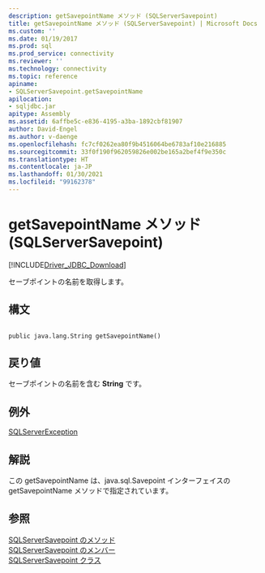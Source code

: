 ```yaml
---
description: getSavepointName メソッド (SQLServerSavepoint)
title: getSavepointName メソッド (SQLServerSavepoint) | Microsoft Docs
ms.custom: ''
ms.date: 01/19/2017
ms.prod: sql
ms.prod_service: connectivity
ms.reviewer: ''
ms.technology: connectivity
ms.topic: reference
apiname:
- SQLServerSavepoint.getSavepointName
apilocation:
- sqljdbc.jar
apitype: Assembly
ms.assetid: 6affbe5c-e836-4195-a3ba-1892cbf81907
author: David-Engel
ms.author: v-daenge
ms.openlocfilehash: fc7cf0262ea80f9b4516064be6783af10e216885
ms.sourcegitcommit: 33f0f190f962059826e002be165a2bef4f9e350c
ms.translationtype: HT
ms.contentlocale: ja-JP
ms.lasthandoff: 01/30/2021
ms.locfileid: "99162378"
---
```

# <a name="getsavepointname-method-sqlserversavepoint"></a>getSavepointName メソッド (SQLServerSavepoint)
[!INCLUDE[Driver_JDBC_Download](../../../includes/driver_jdbc_download.md)]

  セーブポイントの名前を取得します。  
  
## <a name="syntax"></a>構文  
  
```  
  
public java.lang.String getSavepointName()  
```  
  
## <a name="return-value"></a>戻り値  
 セーブポイントの名前を含む **String** です。  
  
## <a name="exceptions"></a>例外  
 [SQLServerException](../../../connect/jdbc/reference/sqlserverexception-class.md)  
  
## <a name="remarks"></a>解説  
 この getSavepointName は、java.sql.Savepoint インターフェイスの getSavepointName メソッドで指定されています。  
  
## <a name="see-also"></a>参照  
 [SQLServerSavepoint のメソッド](../../../connect/jdbc/reference/sqlserversavepoint-methods.md)   
 [SQLServerSavepoint のメンバー](../../../connect/jdbc/reference/sqlserversavepoint-members.md)   
 [SQLServerSavepoint クラス](../../../connect/jdbc/reference/sqlserversavepoint-class.md)  
  
  
